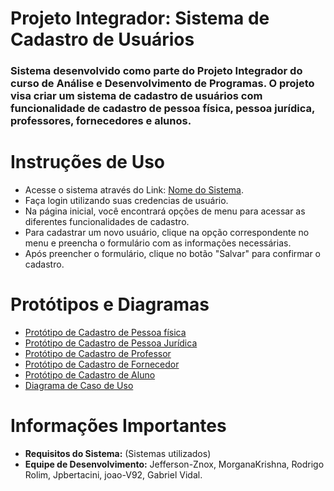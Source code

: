 # **Projeto Integrador:** Sistema de Cadastro de Usuários   
### Sistema desenvolvido como parte do Projeto Integrador do curso de Análise e Desenvolvimento de Programas. O projeto visa criar um sistema de cadastro de usuários com funcionalidade de cadastro de pessoa física, pessoa jurídica, professores, fornecedores e alunos.

# **Instruções de Uso**
- Acesse o sistema através do Link: [Nome do Sistema](link_para_o_sistema).
- Faça login utilizando suas credencias de usuário.
- Na página inicial, você encontrará opções de menu para acessar as diferentes funcionalidades de cadastro.
- Para cadastrar um novo usuário, clique na opção correspondente no menu e preencha o formulário com as informações necessárias.
- Após preencher o formulário, clique no botão "Salvar" para confirmar o cadastro.

# **Protótipos e Diagramas**
- [Protótipo de Cadastro de Pessoa física](link_para_prototipo_pf)
- [Protótipo de Cadastro de Pessoa Jurídica](link_para_prototipo_pj)
- [Protótipo de Cadastro de Professor](link_para_prototipo_prof)
- [Protótipo de Cadastro de Fornecedor](link_para_prototipo_forne)
- [Protótipo de Cadastro de Aluno](link_para_prototipo_aluno)
- [Diagrama de Caso de Uso](link_para_diagrama_caso_de_uso)

# **Informações Importantes**  
- **Requisitos do Sistema:** (Sistemas utilizados)
- **Equipe de Desenvolvimento:** Jefferson-Znox, MorganaKrishna, Rodrigo Rolim, Jpbertacini, joao-V92, Gabriel Vidal.